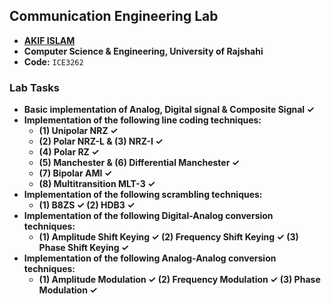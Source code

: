 ## Communication Engineering Lab
- **[AKIF ISLAM](https://github.com/akifislam)**
- **Computer Science & Engineering, University of Rajshahi**
- **Code:** `ICE3262`

### Lab Tasks
- **Basic implementation of Analog, Digital signal & Composite Signal ✓**
- **Implementation of the following line coding techniques:** 
	- **(1) Unipolar NRZ ✓**
	- **(2) Polar NRZ-L & (3) NRZ-I ✓**
	- **(4) Polar RZ ✓**
	- **(5) Manchester & (6) Differential Manchester ✓**
	- **(7) Bipolar AMI ✓**
	- **(8) Multitransition MLT-3 ✓**
- **Implementation of the following scrambling techniques:**
	- **(1) B8ZS ✓ (2) HDB3 ✓**
- **Implementation of the following Digital-Analog conversion techniques:**
	- **(1) Amplitude Shift Keying ✓ (2) Frequency Shift Keying ✓ (3) Phase Shift Keying ✓**
- **Implementation of the following Analog-Analog conversion techniques:**
	- **(1) Amplitude Modulation ✓ (2) Frequency Modulation ✓ (3) Phase Modulation ✓**
